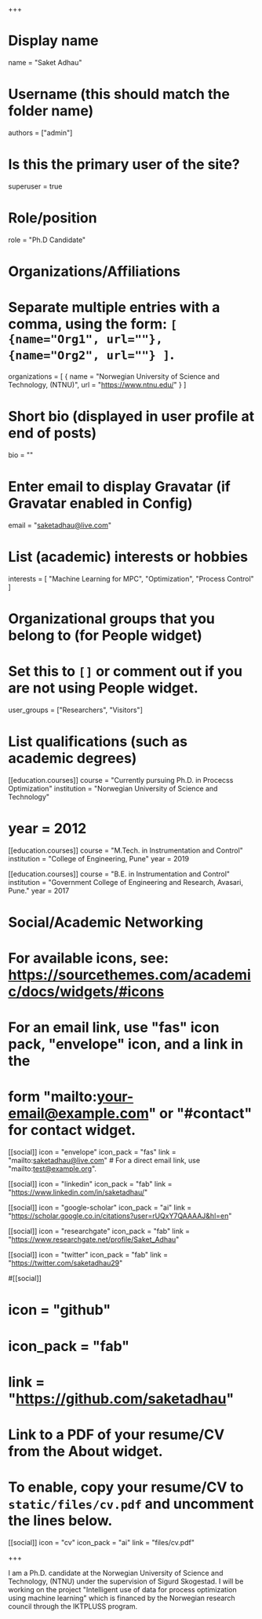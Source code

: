 +++
# Display name
name = "Saket Adhau"

# Username (this should match the folder name)
authors = ["admin"]

# Is this the primary user of the site?
superuser = true

# Role/position
role = "Ph.D Candidate"

# Organizations/Affiliations
#   Separate multiple entries with a comma, using the form: `[ {name="Org1", url=""}, {name="Org2", url=""} ]`.
organizations = [ { name = "Norwegian University of Science and Technology, (NTNU)", url = "https://www.ntnu.edu/" } ]

# Short bio (displayed in user profile at end of posts)
bio = ""

# Enter email to display Gravatar (if Gravatar enabled in Config)
email = "saketadhau@live.com"

# List (academic) interests or hobbies
interests = [
  "Machine Learning for MPC",
  "Optimization",
  "Process Control"
]

# Organizational groups that you belong to (for People widget)
#   Set this to `[]` or comment out  if you are not using People widget.
user_groups = ["Researchers", "Visitors"]

# List qualifications (such as academic degrees)
[[education.courses]]
  course = "Currently pursuing Ph.D. in Procecss Optimization"
  institution = "Norwegian University of Science and Technology"
 # year = 2012

[[education.courses]]
  course = "M.Tech. in Instrumentation and Control"
  institution = "College of Engineering, Pune"
  year = 2019

[[education.courses]]
  course = "B.E. in Instrumentation and Control"
  institution = "Government College of Engineering and Research, Avasari, Pune."
  year = 2017

# Social/Academic Networking
# For available icons, see: https://sourcethemes.com/academic/docs/widgets/#icons
#   For an email link, use "fas" icon pack, "envelope" icon, and a link in the
#   form "mailto:your-email@example.com" or "#contact" for contact widget.

[[social]]
  icon = "envelope"
  icon_pack = "fas"
  link = "mailto:saketadhau@live.com"  # For a direct email link, use "mailto:test@example.org".


[[social]]
  icon = "linkedin"
  icon_pack = "fab"
  link = "https://www.linkedin.com/in/saketadhau/"  

[[social]]
  icon = "google-scholar"
  icon_pack = "ai"
  link = "https://scholar.google.co.in/citations?user=rUQxY7QAAAAJ&hl=en"

 [[social]]
  icon = "researchgate"
  icon_pack = "fab"
  link = "https://www.researchgate.net/profile/Saket_Adhau" 

 [[social]]
  icon = "twitter"
  icon_pack = "fab"
  link = "https://twitter.com/saketadhau29" 
  
#[[social]]
# icon = "github"
#  icon_pack = "fab"
#  link = "https://github.com/saketadhau"


# Link to a PDF of your resume/CV from the About widget.
# To enable, copy your resume/CV to `static/files/cv.pdf` and uncomment the lines below.
 [[social]]
   icon = "cv"
   icon_pack = "ai"
   link = "files/cv.pdf"

+++


I am a Ph.D. candidate at the Norwegian University of  Science and Technology, (NTNU) under the supervision of Sigurd Skogestad. I will be working on the project "Intelligent use of data for process optimization using machine learning" which is financed by the Norwegian research council through the IKTPLUSS program. 